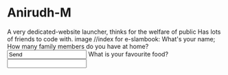 # Anirudh-M
A very dedicated-website launcher, thinks for the welfare of public
 Has lots of friends to code with.
image 
//index for e-slambook: What's your name;
How many family members do you have at home?
<input class="info" value="Send">
What is your favourite food?
<input>

